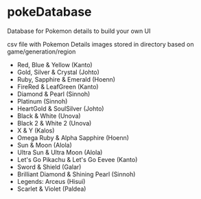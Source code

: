 # pokeDatabase
Database for Pokemon details to build your own UI 

csv file with Pokemon Details
images stored in directory based on game/generation/region 

* Red, Blue & Yellow (Kanto)
* Gold, Silver & Crystal (Johto)
* Ruby, Sapphire & Emerald (Hoenn)
* FireRed & LeafGreen (Kanto)
* Diamond & Pearl (Sinnoh)
* Platinum (Sinnoh)
* HeartGold & SoulSilver (Johto)
* Black & White (Unova)
* Black 2 & White 2 (Unova)
* X & Y (Kalos)
* Omega Ruby & Alpha Sapphire (Hoenn)
* Sun & Moon (Alola)
* Ultra Sun & Ultra Moon (Alola)
* Let's Go Pikachu & Let's Go Eevee (Kanto)
* Sword & Shield (Galar)
* Brilliant Diamond & Shining Pearl (Sinnoh)
* Legends: Arceus (Hisui)
* Scarlet & Violet (Paldea)
